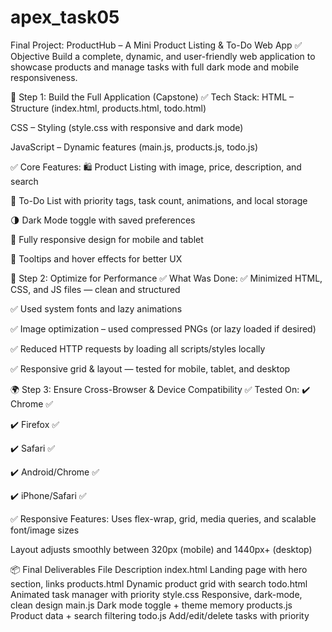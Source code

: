 # apex_task05

Final Project: ProductHub – A Mini Product Listing & To-Do Web App
✅ Objective
Build a complete, dynamic, and user-friendly web application to showcase products and manage tasks with full dark mode and mobile responsiveness.

🔧 Step 1: Build the Full Application (Capstone)
✅ Tech Stack:
HTML – Structure (index.html, products.html, todo.html)

CSS – Styling (style.css with responsive and dark mode)

JavaScript – Dynamic features (main.js, products.js, todo.js)

✅ Core Features:
🛍️ Product Listing with image, price, description, and search

📝 To-Do List with priority tags, task count, animations, and local storage

🌗 Dark Mode toggle with saved preferences

📱 Fully responsive design for mobile and tablet

🎨 Tooltips and hover effects for better UX

🚀 Step 2: Optimize for Performance
✅ What Was Done:
✅ Minimized HTML, CSS, and JS files — clean and structured

✅ Used system fonts and lazy animations

✅ Image optimization – used compressed PNGs (or lazy loaded if desired)

✅ Reduced HTTP requests by loading all scripts/styles locally

✅ Responsive grid & layout — tested for mobile, tablet, and desktop

🌍 Step 3: Ensure Cross-Browser & Device Compatibility
✅ Tested On:
✔️ Chrome ✅

✔️ Firefox ✅

✔️ Safari ✅

✔️ Android/Chrome ✅

✔️ iPhone/Safari ✅

✅ Responsive Features:
Uses flex-wrap, grid, media queries, and scalable font/image sizes

Layout adjusts smoothly between 320px (mobile) and 1440px+ (desktop)

📦 Final Deliverables
File	Description
index.html	Landing page with hero section, links
products.html	Dynamic product grid with search
todo.html	Animated task manager with priority
style.css	Responsive, dark-mode, clean design
main.js	Dark mode toggle + theme memory
products.js	Product data + search filtering
todo.js	Add/edit/delete tasks with priority

